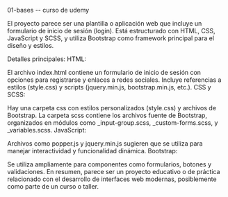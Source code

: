 
01-bases -- curso de udemy

El proyecto parece ser una plantilla o aplicación web que incluye un formulario de inicio de sesión (login). Está estructurado con HTML, CSS, JavaScript y SCSS, y utiliza Bootstrap como framework principal para el diseño y estilos.

Detalles principales:
HTML:

El archivo index.html contiene un formulario de inicio de sesión con opciones para registrarse y enlaces a redes sociales.
Incluye referencias a estilos (style.css) y scripts (jquery.min.js, bootstrap.min.js, etc.).
CSS y SCSS:

Hay una carpeta css con estilos personalizados (style.css) y archivos de Bootstrap.
La carpeta scss contiene los archivos fuente de Bootstrap, organizados en módulos como _input-group.scss, _custom-forms.scss, y _variables.scss.
JavaScript:

Archivos como popper.js y jquery.min.js sugieren que se utiliza para manejar interactividad y funcionalidad dinámica.
Bootstrap:

Se utiliza ampliamente para componentes como formularios, botones y validaciones.
En resumen, parece ser un proyecto educativo o de práctica relacionado con el desarrollo de interfaces web modernas, posiblemente como parte de un curso o taller.
